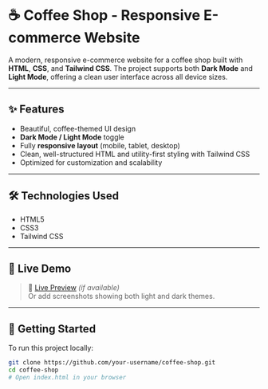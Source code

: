 # ☕ Coffee Shop - Responsive E-commerce Website

A modern, responsive e-commerce website for a coffee shop built with **HTML**, **CSS**, and **Tailwind CSS**. The project supports both **Dark Mode** and **Light Mode**, offering a clean user interface across all device sizes.

---

## ✨ Features

- Beautiful, coffee-themed UI design
- **Dark Mode / Light Mode** toggle
- Fully **responsive layout** (mobile, tablet, desktop)
- Clean, well-structured HTML and utility-first styling with Tailwind CSS
- Optimized for customization and scalability

---

## 🛠 Technologies Used

- HTML5  
- CSS3  
- Tailwind CSS

---

## 📸 Live Demo

> 🔗 [Live Preview](https://your-demo-link.com) *(if available)*  
> Or add screenshots showing both light and dark themes.

---

## 🚀 Getting Started

To run this project locally:

```bash
git clone https://github.com/your-username/coffee-shop.git
cd coffee-shop
# Open index.html in your browser

